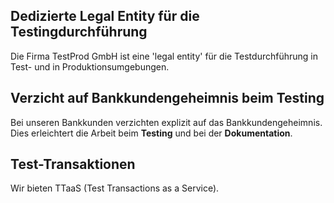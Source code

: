 ## Dedizierte Legal Entity für die Testingdurchführung
Die Firma TestProd GmbH ist eine 'legal entity' für die Testdurchführung in Test- und in Produktionsumgebungen.

## Verzicht auf Bankkundengeheimnis beim Testing
Bei unseren Bankkunden verzichten explizit auf das Bankkundengeheimnis. Dies erleichtert die Arbeit beim **Testing** und bei der **Dokumentation**. 

## Test-Transaktionen 
Wir bieten TTaaS (Test Transactions as a Service).
